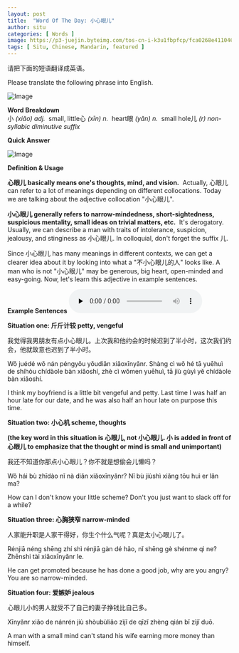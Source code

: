 ```yaml
---
layout: post
title:  "Word Of The Day: 小心眼儿"
author: situ
categories: [ Words ]
image: https://p3-juejin.byteimg.com/tos-cn-i-k3u1fbpfcp/fca0268e411046c7806317edd9abba89~tplv-k3u1fbpfcp-zoom-1.image
tags: [ Situ, Chinese, Mandarin, featured ]
---
```


请把下面的短语翻译成英语。

Please translate the following phrase into English.

![Image](https://p3-juejin.byteimg.com/tos-cn-i-k3u1fbpfcp/3749ae43b20a4b8184ac3b093d862bb1~tplv-k3u1fbpfcp-zoom-1.image)

**Word Breakdown**  
小 *(xiǎo) adj.*  small, little心 *(xīn) n.*  heart眼 *(yǎn) n.*  small hole儿 *(r) non-syllabic diminutive suffix*

**Quick Answer**

![Image](https://p3-juejin.byteimg.com/tos-cn-i-k3u1fbpfcp/fca0268e411046c7806317edd9abba89~tplv-k3u1fbpfcp-zoom-1.image)

**Definition & Usage**

**心眼儿 basically means one's thoughts, mind, and vision.**  Actually, 心眼儿 can refer to a lot of meanings depending on different collocations. Today we are talking about the adjective collocation "小心眼儿".

**小心眼儿 generally refers to narrow-mindedness, short-sightedness, suspicious mentality, small ideas on trivial matters, etc.**  It's derogatory. Usually, we can describe a man with traits of intolerance, suspicion, jealousy, and stinginess as 小心眼儿. In colloquial, don't forget the suffix 儿. 

Since 小心眼儿 has many meanings in different contexts, we can get a clearer idea about it by looking into what a "不小心眼儿的人" looks like. A man who is not "小心眼儿" may be generous, big heart, open-minded and easy-going. Now, let's learn this adjective in example sentences. 

**Example Sentences**
<audio id="audio" controls="" preload="none">
  <source id="mp3" src="https://i.cdnl.ink/2023-02-06-xiaoxinyanr.mp3">
</audio>


**Situation one: 斤斤计较 petty, vengeful**

我觉得我男朋友有点小心眼儿。上次我和他约会的时候迟到了半小时，这次我们约会，他就故意也迟到了半小时。

Wǒ juédé wǒ nán péngyǒu yǒudiǎn xiǎoxīnyǎnr. Shàng cì wǒ hé tā yuēhuì de shíhòu chídàole bàn xiǎoshí, zhè cì wǒmen yuēhuì, tā jiù gùyì yě chídàole bàn xiǎoshí.

I think my boyfriend is a little bit vengeful and petty. Last time I was half an hour late for our date, and he was also half an hour late on purpose this time.

  


**Situation two: 小心机 scheme, thoughts**

**(the key word in this situation is 心眼儿, not 小心眼儿. 小 is added in front of 心眼儿 to emphasize that the thought or mind is small and unimportant)**

我还不知道你那点小心眼儿？你不就是想偷会儿懒吗？

Wǒ hái bù zhīdào nǐ nà diǎn xiǎoxīnyǎnr? Nǐ bù jiùshì xiǎng tōu huì er lǎn ma?

How can I don't know your little scheme? Don't you just want to slack off for a while?

  


**Situation three: 心胸狭窄** **narrow-minded**

人家能升职是人家干得好，你生个什么气呢？真是太小心眼儿了。

Rénjiā néng shēng zhí shì rénjiā gàn dé hǎo, nǐ shēng gè shénme qì ne? Zhēnshi tài xiǎoxīnyǎnr le.

He can get promoted because he has done a good job, why are you angry? You are so narrow-minded.

  


**Situation four: 爱嫉妒 jealous**

心眼儿小的男人就受不了自己的妻子挣钱比自己多。

Xīnyǎnr xiǎo de nánrén jiù shòubùliǎo zìjǐ de qīzǐ zhèng qián bǐ zìjǐ duō.

A man with a small mind can't stand his wife earning more money than himself.